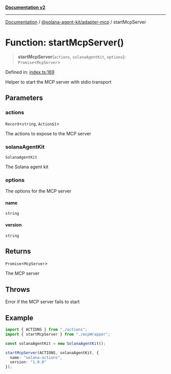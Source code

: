 [**Documentation v2**](../../../README.md)

***

[Documentation](../../../README.md) / [@solana-agent-kit/adapter-mcp](../README.md) / startMcpServer

# Function: startMcpServer()

> **startMcpServer**(`actions`, `solanaAgentKit`, `options`): `Promise`\<`McpServer`\>

Defined in: [index.ts:169](https://github.com/scriptscrypt/solana-agent-kit/blob/8d48a57968ef71c6851a44a8efa685e80e815610/packages/adapter-mcp/src/index.ts#L169)

Helper to start the MCP server with stdio transport

## Parameters

### actions

`Record`\<`string`, `Action$1`\>

The actions to expose to the MCP server

### solanaAgentKit

`SolanaAgentKit`

The Solana agent kit

### options

The options for the MCP server

#### name

`string`

#### version

`string`

## Returns

`Promise`\<`McpServer`\>

The MCP server

## Throws

Error if the MCP server fails to start

## Example

```ts
import { ACTIONS } from "./actions";
import { startMcpServer } from "./mcpWrapper";

const solanaAgentKit = new SolanaAgentKit();

startMcpServer(ACTIONS, solanaAgentKit, {
  name: "solana-actions",
  version: "1.0.0"
});
```
